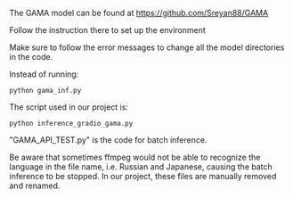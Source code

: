 The GAMA model can be found at https://github.com/Sreyan88/GAMA

Follow the instruction there to set up the environment

Make sure to follow the error messages to change all the model directories in the code.

Instead of running:
	
	python gama_inf.py

The script used in our project is:
	
	python inference_gradio_gama.py

"GAMA_API_TEST.py" is the code for batch inference. 

Be aware that sometimes ffmpeg would not be able to recognize the language in the file name, i.e. Russian and Japanese, causing the batch inference to be stopped. In our project, these files are manually removed and renamed.
